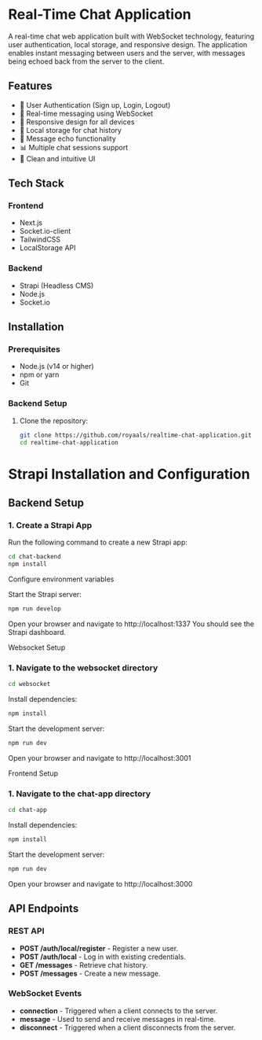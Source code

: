 # Real-Time Chat Application

A real-time chat web application built with WebSocket technology, featuring user authentication, local storage, and responsive design. The application enables instant messaging between users and the server, with messages being echoed back from the server to the client.

## Features

- 🔐 User Authentication (Sign up, Login, Logout)
- 💬 Real-time messaging using WebSocket
- 📱 Responsive design for all devices
- 💾 Local storage for chat history
- 🔄 Message echo functionality
- 📊 Multiple chat sessions support
- 🎨 Clean and intuitive UI

## Tech Stack

### Frontend
- Next.js
- Socket.io-client
- TailwindCSS
- LocalStorage API

### Backend
- Strapi (Headless CMS)
- Node.js
- Socket.io

## Installation

### Prerequisites
- Node.js (v14 or higher)
- npm or yarn
- Git

### Backend Setup

1. Clone the repository:
   ```bash
   git clone https://github.com/royaals/realtime-chat-application.git
   cd realtime-chat-application
   ```
# Strapi Installation and Configuration


## Backend Setup

### 1. Create a Strapi App
Run the following command to create a new Strapi app:
```bash
cd chat-backend
npm install
```
Configure environment variables

Start the Strapi server:
```bash
npm run develop
```

Open your browser and navigate to http://localhost:1337
You should see the Strapi dashboard.

Websocket Setup
### 1. Navigate to the websocket directory
```bash
cd websocket
```

Install dependencies:
```bash
npm install
```

Start the development server:
```bash
npm run dev
```

Open your browser and navigate to http://localhost:3001

Frontend Setup
### 1. Navigate to the chat-app directory
```bash
cd chat-app
```

Install dependencies:
```bash
npm install
```

Start the development server:
```bash
npm run dev
```

Open your browser and navigate to http://localhost:3000


## API Endpoints

### REST API
- **POST /auth/local/register** - Register a new user.
- **POST /auth/local** - Log in with existing credentials.
- **GET /messages** - Retrieve chat history.
- **POST /messages** - Create a new message.

### WebSocket Events
- **connection** - Triggered when a client connects to the server.
- **message** - Used to send and receive messages in real-time.
- **disconnect** - Triggered when a client disconnects from the server.
